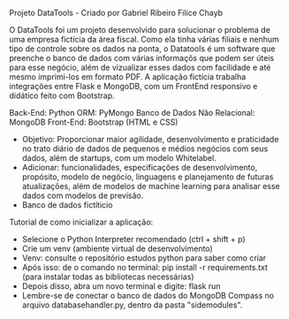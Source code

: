 Projeto DataTools - Criado por Gabriel Ribeiro Filice Chayb 

O DataTools foi um projeto desenvolvido para solucionar o problema de uma empresa fictícia da área fiscal. Como ela tinha várias filiais e nenhum tipo de controle sobre os dados na ponta, o Datatools é um software que preenche o banco de dados com várias informaçõs que podem ser úteis para esse negócio, além de vizualizar esses dados com facilidade e até mesmo imprimi-los em formato PDF. A aplicação fictícia trabalha integrações entre Flask e MongoDB, com um FrontEnd responsivo e didático feito com Bootstrap. 

Back-End: Python
ORM: PyMongo
Banco de Dados Não Relacional: MongoDB
Front-End: Bootstrap (HTML e CSS) 

- Objetivo: Proporcionar maior agilidade, desenvolvimento e praticidade no trato diário de dados de pequenos e médios negócios com seus dados, além de startups, com um modelo Whitelabel.
- Adicionar: funcionalidades, especificações de desenvolvimento, propósito, modelo de negócio, linguagens e planejamento de futuras atualizações, além de modelos de machine learning para analisar esse dados com modelos de previsão.
- Banco de dados fictíticio

Tutorial de como inicializar a aplicação: 

- Selecione o Python Interpreter recomendado (ctrl + shift + p)
- Crie um venv (ambiente virtual de desenvolvimento)
- Venv: consulte o repositório estudos python para saber como criar
- Após isso: de o comando no terminal: pip install -r requirements.txt (para instalar todas as bibliotecas necessárias)
- Depois disso, abra um novo terminal e digite: flask run 
- Lembre-se de conectar o banco de dados do MongoDB Compass no arquivo databasehandler.py, dentro da pasta "sidemodules". 
